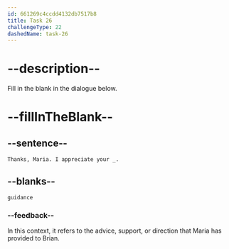 ```yaml
---
id: 661269c4ccdd4132db7517b8
title: Task 26
challengeType: 22
dashedName: task-26
---
```


<!--
AUDIO REFERENCE:
Brian: Thanks, Maria. I appreciate your guidance.
-->

# --description--

Fill in the blank in the dialogue below.

# --fillInTheBlank--

## --sentence--

`Thanks, Maria. I appreciate your _.`

## --blanks--

`guidance`

### --feedback--

In this context, it refers to the advice, support, or direction that Maria has provided to Brian.
